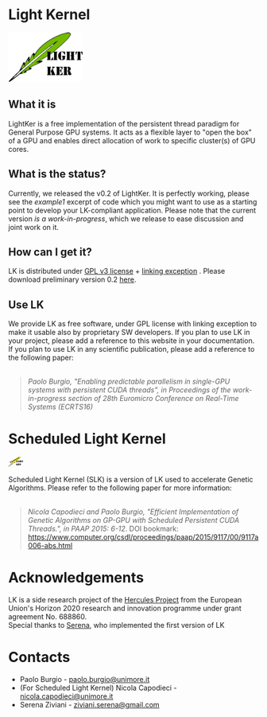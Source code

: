 # Light Kernel

<img src="img/lk-cuda-logo.png" style="height:100px">

## What it is
LightKer is a free implementation of the persistent thread paradigm for  General Purpose GPU systems. It acts as a flexible layer to "open the box" of a GPU and enables 
direct allocation of work to specific cluster(s) of GPU cores.

## What is the status?
Currently, we released the v0.2 of LightKer. It is perfectly working, please see the <em>example1</em> excerpt of code which you might want to use as a starting point to develop your LK-compliant application.
Please note that the current version <i>is a work-in-progress</i>, which we release to ease discussion and joint work on it.

## How can I get it?
LK is distributed under <a href="https://www.gnu.org/licenses/gpl.html" target="_blank">GPL v3 license</a> + <a href="https://en.wikipedia.org/wiki/GPL_linking_exception">linking exception</a> .
Please download preliminary version 0.2 <a href="https://github.com/HiPeRT/LightKer" target="_blank">here</a>.

## Use LK
We provide LK as free software, under GPL license with linking exception to make it usable also by proprietary SW developers.
If you plan to use LK in your project, please add a reference to this website in your documentation. If you plan to use LK in any scientific publication, please add a reference to the following paper:
<br><br>
> <i>Paolo Burgio, "Enabling predictable parallelism in single-GPU systems with persistent CUDA threads", in Proceedings of the work-in-progress section of 28th Euromicro Conference on Real-Time Systems (ECRTS16)</i>

# Scheduled Light Kernel

<img src="img/lk-ga-logo.png" style="height:20px">

Scheduled Light Kernel (SLK) is a version of LK used to accelerate  Genetic Algorithms. Please refer to the following paper for more information:
<br><br>
> <i>Nicola Capodieci and Paolo Burgio, "Efficient Implementation of Genetic Algorithms on GP-GPU with Scheduled Persistent CUDA Threads.", in  PAAP 2015: 6-12</i>. DOI bookmark: <a href="https://www.computer.org/csdl/proceedings/paap/2015/9117/00/9117a006-abs.html" target="_blank">https://www.computer.org/csdl/proceedings/paap/2015/9117/00/9117a006-abs.html</a>
	
# Acknowledgements
LK is a side research project of the <a href="http://hercules2020.eu/" target="_blank">Hercules Project</a> from the European Union's Horizon 2020 research and innovation programme under grant agreement No. 688860. 
<br>
Special thanks to [Serena](https://github.com/sere), who implemented the first version of LK

# Contacts
- Paolo Burgio - <a href="mailto:paolo.burgio@unimore.it">paolo.burgio@unimore.it</a><br>
- (For Scheduled Light Kernel) Nicola Capodieci - <a href="mailto:nicola.capodieci@unimore.it">nicola.capodieci@unimore.it</a><br>
- Serena Ziviani -  <a href="mailto:ziviani.serena@gmail.com">ziviani.serena@gmail.com</a><br>
